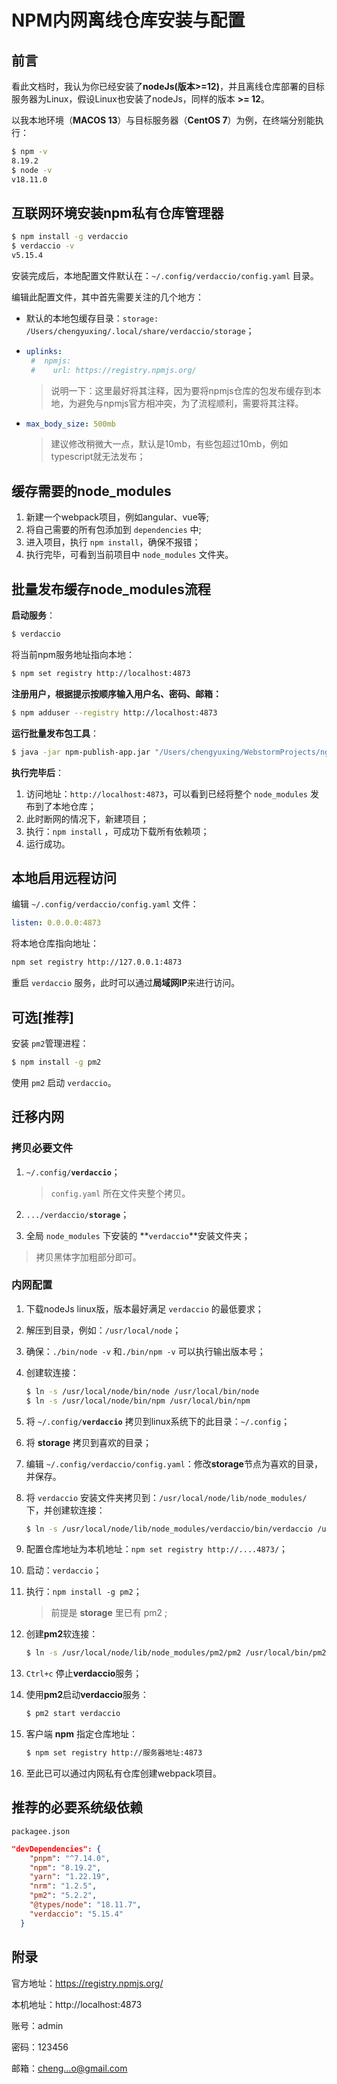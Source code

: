# NPM内网离线仓库安装与配置

## 前言

看此文档时，我认为你已经安装了**nodeJs(版本>=12)**，并且离线仓库部署的目标服务器为Linux，假设Linux也安装了nodeJs，同样的版本 **>= 12**。

以我本地环境（**MACOS 13**）与目标服务器（**CentOS 7**）为例，在终端分别能执行：

```bash
$ npm -v
8.19.2
$ node -v
v18.11.0
```

## 互联网环境安装npm私有仓库管理器

```bash
$ npm install -g verdaccio
$ verdaccio -v
v5.15.4
```

安装完成后，本地配置文件默认在：`~/.config/verdaccio/config.yaml` 目录。

编辑此配置文件，其中首先需要关注的几个地方：

- 默认的本地包缓存目录：`storage: /Users/chengyuxing/.local/share/verdaccio/storage`；

- ```yaml
  uplinks:
   #  npmjs:
   #    url: https://registry.npmjs.org/
  ```

  > 说明一下：这里最好将其注释，因为要将npmjs仓库的包发布缓存到本地，为避免与npmjs官方相冲突，为了流程顺利，需要将其注释。

- ```yaml
  max_body_size: 500mb
  ```

  > 建议修改稍微大一点，默认是10mb，有些包超过10mb，例如typescript就无法发布；


## 缓存需要的node_modules

1. 新建一个webpack项目，例如angular、vue等;
2. 将自己需要的所有包添加到 `dependencies` 中;
3. 进入项目，执行 `npm install`，确保不报错；
4. 执行完毕，可看到当前项目中 `node_modules` 文件夹。

## 批量发布缓存node_modules流程

**启动服务**：

```bash
$ verdaccio
```

将当前npm服务地址指向本地：

```bash
$ npm set registry http://localhost:4873
```

**注册用户，根据提示按顺序输入用户名、密码、邮箱：**

```bash
$ npm adduser --registry http://localhost:4873
```

**运行批量发布包工具**：

```bash
$ java -jar npm-publish-app.jar "/Users/chengyuxing/WebstormProjects/ng14-starter/node_modules"
```

**执行完毕后**：

1. 访问地址：`http://localhost:4873`，可以看到已经将整个 `node_modules` 发布到了本地仓库；
2. 此时断网的情况下，新建项目；
3. 执行：`npm install` ，可成功下载所有依赖项；
4. 运行成功。

## 本地启用远程访问

编辑 `~/.config/verdaccio/config.yaml` 文件：

```yaml
listen: 0.0.0.0:4873
```

将本地仓库指向地址：

```bash
npm set registry http://127.0.0.1:4873
```

重启 `verdaccio` 服务，此时可以通过**局域网IP**来进行访问。

## 可选[推荐]

安装 `pm2`管理进程：

```bash
$ npm install -g pm2
```

使用 `pm2` 启动 `verdaccio`。

## 迁移内网

### 拷贝必要文件

1. `~/.config/`**`verdaccio`**；

   > `config.yaml` 所在文件夹整个拷贝。

2. `.../verdaccio/`**`storage`**；

3. 全局 `node_modules` 下安装的 **`verdaccio`**安装文件夹；

> 拷贝黑体字加粗部分即可。

### 内网配置

1. 下载nodeJs linux版，版本最好满足 `verdaccio` 的最低要求；

2. 解压到目录，例如：`/usr/local/node`；

3. 确保：`./bin/node -v` 和`./bin/npm -v` 可以执行输出版本号；

4. 创建软连接：

   ```bash
   $ ln -s /usr/local/node/bin/node /usr/local/bin/node
   $ ln -s /usr/local/node/bin/npm /usr/local/bin/npm
   ```

5. 将 `~/.config/`**`verdaccio`** 拷贝到linux系统下的此目录：`~/.config`；

6. 将 **storage** 拷贝到喜欢的目录；

7. 编辑 `~/.config/verdaccio/config.yaml`：修改**storage**节点为喜欢的目录，并保存。

8. 将 `verdaccio` 安装文件夹拷贝到：`/usr/local/node/lib/node_modules/` 下，并创建软连接：

   ```bash
   $ ln -s /usr/local/node/lib/node_modules/verdaccio/bin/verdaccio /usr/local/bin/verdaccio
   ```

9. 配置仓库地址为本机地址：`npm set registry http://....4873/`；

10. 启动：`verdaccio`；

11. 执行：`npm install -g pm2`；

    > 前提是 **storage** 里已有 pm2 ;

12. 创建**pm2**软连接：

    ```bash
    $ ln -s /usr/local/node/lib/node_modules/pm2/pm2 /usr/local/bin/pm2
    ```

13. `Ctrl+c` 停止**verdaccio**服务；

14. 使用**pm2**启动**verdaccio**服务：

    ```bash
    $ pm2 start verdaccio
    ```

15. 客户端 **npm** 指定仓库地址：

    ```bash
    $ npm set registry http://服务器地址:4873
    ```

16. 至此已可以通过内网私有仓库创建webpack项目。

## 推荐的必要系统级依赖

`packagee.json`

```json
"devDependencies": {
    "pnpm": "^7.14.0",
    "npm": "8.19.2",
    "yarn": "1.22.19",
    "nrm": "1.2.5",
    "pm2": "5.2.2",
    "@types/node": "18.11.7",
    "verdaccio": "5.15.4"
  }
```

## 附录

官方地址：https://registry.npmjs.org/

本机地址：http://localhost:4873

账号：admin

密码：123456

邮箱：cheng...o@gmail.com
